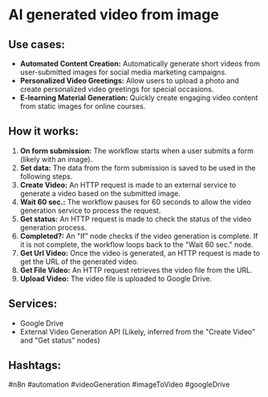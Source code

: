 # AI generated video from image

## Use cases:

- **Automated Content Creation:** Automatically generate short videos from user-submitted images for social media marketing campaigns.
- **Personalized Video Greetings:** Allow users to upload a photo and create personalized video greetings for special occasions.
- **E-learning Material Generation:** Quickly create engaging video content from static images for online courses.

## How it works:

1.  **On form submission:** The workflow starts when a user submits a form (likely with an image).
2.  **Set data:** The data from the form submission is saved to be used in the following steps.
3.  **Create Video:** An HTTP request is made to an external service to generate a video based on the submitted image.
4.  **Wait 60 sec.:** The workflow pauses for 60 seconds to allow the video generation service to process the request.
5.  **Get status:** An HTTP request is made to check the status of the video generation process.
6.  **Completed?:** An "If" node checks if the video generation is complete. If it is not complete, the workflow loops back to the "Wait 60 sec." node.
7.  **Get Url Video:** Once the video is generated, an HTTP request is made to get the URL of the generated video.
8.  **Get File Video:** An HTTP request retrieves the video file from the URL.
9.  **Upload Video:** The video file is uploaded to Google Drive.

## Services:

-   Google Drive
-   External Video Generation API (Likely, inferred from the "Create Video" and "Get status" nodes)

## Hashtags:

#n8n #automation #videoGeneration #imageToVideo #googleDrive
